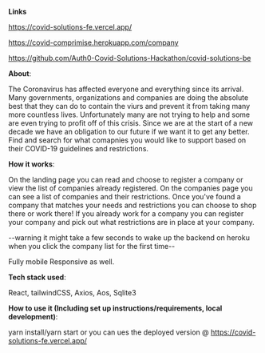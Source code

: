 **Links**


https://covid-solutions-fe.vercel.app/

https://covid-comprimise.herokuapp.com/company

https://github.com/Auth0-Covid-Solutions-Hackathon/covid-solutions-be



<!------------------------------------------------------------------- -->

**About**:

The Coronavirus has affected everyone and everything since its arrival. Many governments, organizations and companies are doing the absolute best that they can do to contain the viurs and prevent it from taking many more countless lives. Unfortunately many are not trying to help and some are even trying to profit off of this crisis. Since we are at the start of a new decade we have an obligation to our future if we want it to get any better. Find and search for what comapnies you would like to support based on their COVID-19 guidelines and restrictions.

<!------------------------------------------------------------------- -->

**How it works**:

On the landing page you can read and choose to register a company or view the list of companies already registered. On the companies page you can see a list of companies and their restrictions. Once you've found a company that matches your needs and restrictions you can choose to shop there or work there! If you already work for a company you can register your company and pick out what restrictions are in place at your company.

--warning it might take a few seconds to wake up the backend on heroku when you click the company list for the first time--

Fully mobile Responsive as well. 


<!------------------------------------------------------------------- -->

**Tech stack used**:

React, tailwindCSS, Axios, Aos, Sqlite3


<!------------------------------------------------------------------- -->

**How to use it (Including set up instructions/requirements, local development)**:



yarn install/yarn start or you can ues the deployed version @ https://covid-solutions-fe.vercel.app/
